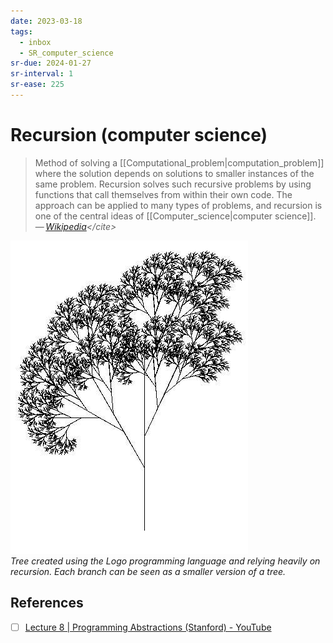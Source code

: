 ```yaml
---
date: 2023-03-18
tags:
  - inbox
  - SR_computer_science
sr-due: 2024-01-27
sr-interval: 1
sr-ease: 225
---
```


# Recursion (computer science)

> Method of solving a [[Computational_problem|computation_problem]] where the
> solution depends on solutions to smaller instances of the same problem.
> Recursion solves such recursive problems by using functions that call
> themselves from within their own code. The approach can be applied to many
> types of problems, and recursion is one of the central ideas of
> [[Computer_science|computer science]].\
> — <cite>[Wikipedia](https://en.wikipedia.org/wiki/Recursion_\(computer_science\))</cite>

![Recursive Tree](./img/RecursiveTree.JPG)\
_Tree created using the Logo
programming language and relying heavily on recursion. Each branch can be seen
as a smaller version of a tree._

## References

- [ ] [Lecture 8 | Programming Abstractions (Stanford) - YouTube](https://www.youtube.com/watch?v=gl3emqCuueQ)
